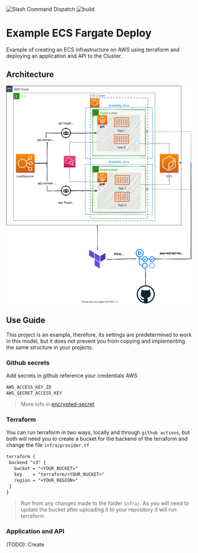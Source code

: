 ![Slash Command Dispatch](https://github.com/jesher/ecs-example/workflows/Slash%20Command%20Dispatch/badge.svg?branch=master) ![build](https://github.com/jesher/ecs-example/workflows/build/badge.svg?branch=master)

# Example ECS Fargate Deploy
Example of creating an ECS infrastructure on AWS using terraform and deploying an application and API to the Cluster.

## Architecture

![Base Architecture](docs/img/architecture.svg)

## Use Guide

This project is an example, therefore, its settings are predetermined to work in this model, but it does not prevent you from copying and implementing the same structure in your projects.

### Github secrets

Add secrets in github reference your credentials AWS

```
AWS_ACCESS_KEY_ID
AWS_SECRET_ACCESS_KEY
```
> More info in [encrypted-secret](https://docs.github.com/pt/free-pro-team@latest/actions/reference/encrypted-secrets)
### Terraform
You can run terraform in two ways, locally and through `github actions`, but both will need you to create a bucket for the backend of the terraform and change the file `infra/provider.tf`

 ```HCL
terraform {
  backend "s3" {
    bucket = "<YOUR_BUCKET>"
    key    = "terraform/<YOUR_BUCKET>"
    region = "<YOUR_REGION>"
  }
}
 ```

>Run from any changes made to the folder `infra/`. As you will need to update the bucket after uploading it to your repository it will run terraform

### Application and API
 (TODO): Create

